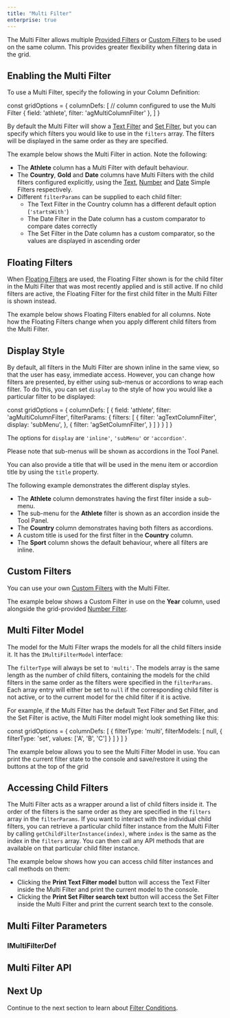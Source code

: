 ```yaml
---
title: "Multi Filter"
enterprise: true
---
```


The Multi Filter allows multiple [Provided Filters](/filtering/#column-filter-types) or [Custom Filters](/component-filter/) to be used on the same column. This provides greater flexibility when filtering data in the grid.

<image-caption src="filter-multi/resources/multi-filter.png" alt="Multi Filter" width="34rem" centered="true"></image-caption>

## Enabling the Multi Filter

To use a Multi Filter, specify the following in your Column Definition:

<snippet>
const gridOptions = {
    columnDefs: [
        // column configured to use the Multi Filter
        { field: 'athlete', filter: 'agMultiColumnFilter' },
    ]
}
</snippet>

By default the Multi Filter will show a [Text Filter](/filter-text/) and [Set Filter](/filter-set/), but you can specify which filters you would like to use in the `filters` array. The filters will be displayed in the same order as they are specified.

The example below shows the Multi Filter in action. Note the following:

- The **Athlete** column has a Multi Filter with default behaviour.
- The **Country**, **Gold** and **Date** columns have Multi Filters with the child filters configured explicitly, using the [Text](/filter-text/), [Number](/filter-number/) and [Date](/filter-date/) Simple Filters respectively.
- Different `filterParams` can be supplied to each child filter:<br />
    - The Text Filter in the Country column has a different default option (`'startsWith'`)
    - The Date Filter in the Date column has a custom comparator to compare dates correctly
    - The Set Filter in the Date column has a custom comparator, so the values are displayed in ascending order

<grid-example title='Multi Filter' name='multi-filter' type='generated' options='{ "enterprise": true, "exampleHeight": 602, "modules": ["clientside", "multifilter", "setfilter", "menu", "clipboard", "filterpanel"] }'></grid-example>

## Floating Filters

When [Floating Filters](/floating-filters/) are used, the Floating Filter shown is for the child filter in the Multi Filter that was most recently applied and is still active. If no child filters are active, the Floating Filter for the first child filter in the Multi Filter is shown instead.

The example below shows Floating Filters enabled for all columns. Note how the Floating Filters change when you apply different child filters from the Multi Filter.

<grid-example title='Floating Filters' name='floating-filters' type='generated' options='{ "enterprise": true, "exampleHeight": 635, "modules": ["clientside", "multifilter", "setfilter", "menu", "clipboard"] }'></grid-example>

## Display Style

By default, all filters in the Multi Filter are shown inline in the same view, so that the user has easy, immediate access. However, you can change how filters are presented, by either using sub-menus or accordions to wrap each filter. To do this, you can set `display` to the style of how you would like a particular filter to be displayed:

<snippet>
const gridOptions = {
    columnDefs: [
        {
            field: 'athlete',
            filter: 'agMultiColumnFilter',
            filterParams: {
                filters: [
                    {
                        filter: 'agTextColumnFilter',
                        display: 'subMenu',
                    },
                    {
                        filter: 'agSetColumnFilter',
                    }
                ]
            }
        }
    ]
}
</snippet>

The options for `display` are `'inline'`, `'subMenu'` or `'accordion'`.

Please note that sub-menus will be shown as accordions in the Tool Panel.

You can also provide a title that will be used in the menu item or accordion title by using the `title` property.

The following example demonstrates the different display styles.

- The **Athlete** column demonstrates having the first filter inside a sub-menu.
- The sub-menu for the **Athlete** filter is shown as an accordion inside the Tool Panel.
- The **Country** column demonstrates having both filters as accordions.
- A custom title is used for the first filter in the **Country** column.
- The **Sport** column shows the default behaviour, where all filters are inline.

<grid-example title='Display Style' name='display-style' type='generated' options='{ "enterprise": true, "exampleHeight": 629, "modules": ["clientside", "multifilter", "setfilter", "menu", "clipboard", "filterpanel"] }'></grid-example>

## Custom Filters

You can use your own [Custom Filters](/component-filter/) with the Multi Filter.

The example below shows a Custom Filter in use on the **Year** column, used alongside the grid-provided [Number Filter](/filter-number/).

<grid-example title='Custom Filters' name='custom-filter' type='generated' options='{ "enterprise": true, "modules": ["clientside", "multifilter", "setfilter", "menu", "clipboard", "filterpanel"], "exampleHeight": 635 }'></grid-example>

## Multi Filter Model

The model for the Multi Filter wraps the models for all the child filters inside it. It has the `IMultiFilterModel` interface:

<interface-documentation interfaceName='IMultiFilterModel' config='{"overrideBottomMargin":"1rem"}' ></interface-documentation>


The `filterType` will always be set to `'multi'`. The models array is the same length as the number of child filters, containing the models for the child filters in the same order as the filters were specified in the `filterParams`. Each array entry will either be set to `null` if the corresponding child filter is not active, or to the current model for the child filter if it is active.

For example, if the Multi Filter has the default Text Filter and Set Filter, and the Set Filter is active, the Multi Filter model might look something like this:

<snippet>
const gridOptions = {
    columnDefs: [
        {
            filterType: 'multi',
            filterModels: [
                null,
                { filterType: 'set', values: ['A', 'B', 'C'] }
            ]
        }
    ]
}
</snippet>

The example below allows you to see the Multi Filter Model in use. You can print the current filter state to the console and save/restore it using the buttons at the top of the grid

<grid-example title='Multi Filter Model' name='multi-filter-model' type='generated' options='{ "enterprise": true, "exampleHeight": 639, "modules": ["clientside", "multifilter", "setfilter", "menu", "clipboard"] }'></grid-example>

## Accessing Child Filters

The Multi Filter acts as a wrapper around a list of child filters inside it. The order of the filters is the same order as they are specified in the `filters` array in the `filterParams`. If you want to interact with the individual child filters, you can retrieve a particular child filter instance from the Multi Filter by calling `getChildFilterInstance(index)`,  where `index` is the same as the index in the `filters` array. You can then call any API methods that are available on that particular child filter instance.

The example below shows how you can access child filter instances and call methods on them:

- Clicking the **Print Text Filter model** button will access the Text Filter inside the Multi Filter and print the current model to the console.
- Clicking the **Print Set Filter search text** button will access the Set Filter inside the Multi Filter and print the current search text to the console.

<grid-example title='Accessing Child Filters' name='accessing-child-filters' type='generated' options='{ "enterprise": true, "exampleHeight": 624, "modules": ["clientside", "multifilter", "setfilter", "menu", "clipboard"] }'></grid-example>

## Multi Filter Parameters

<interface-documentation interfaceName='IMultiFilterParams' overrideSrc='filter-multi/resources/multi-filter.json'></interface-documentation>

### IMultiFilterDef

<interface-documentation interfaceName='IMultiFilterDef' overrideSrc='filter-multi/resources/multi-filter.json' ></interface-documentation>

## Multi Filter API

<interface-documentation interfaceName='IMultiFilterComp' overrideSrc='filter-multi/resources/multi-filter.json' ></interface-documentation>

## Next Up

Continue to the next section to learn about [Filter Conditions](/filter-conditions/).